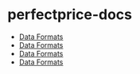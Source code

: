 # perfectprice-docs
* [Data Formats](test.md)
* [Data Formats](test.md)
* [Data Formats](test.md)
* [Data Formats](test.md)
